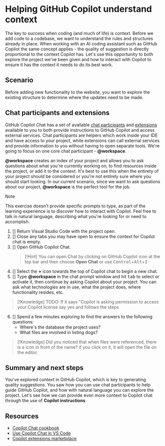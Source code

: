 # Helping GitHub Copilot understand context

The key to success when coding (and much of life) is context. Before we add code to a codebase, we want to understand the rules and structures already in place. When working with an AI coding assistant such as GitHub Copilot the same concept applies - the quality of suggestion is directly proportional to the context Copilot has. Let's use this opportunity to both explore the project we've been given and how to interact with Copilot to ensure it has the context it needs to do its best work.

## Scenario

Before adding new functionality to the website, you want to explore the existing structure to determine where the updates need to be made.

## Chat participants and extensions

GitHub Copilot Chat has a set of available [chat participants][chat-participants] and [extensions][copilot-extensions] available to you to both provide instructions to GitHub Copilot and access external services. Chat participants are helpers which work inside your IDE and have access to your project, while extensions can call external services and provide information to you without having to open separate tools. We're going to focus on one core chat participant - **@workspace**.

**@workspace** creates an index of your project and allows you to ask questions about what you're currently working on, to find resources inside the project, or add it to the context. It's best to use this when the entirety of your project should be considered or you're not entirely sure where you should start looking. In our current scenario, since we want to ask questions about our project, **@workspace** is the perfect tool for the job.

> [!NOTE]
> This exercise doesn't provide specific prompts to type, as part of the learning experience is to discover how to interact with Copilot. Feel free to talk in natural language, describing what you're looking for or need to accomplish.

1. []  Return Visual Studio Code with the project open.
2. []  Close any tabs you may have open to ensure the context for Copilot chat is empty.
3. []  Open GitHub Copilot Chat.
   > [!Hint] You can open Chat by clicking on GitHub Copilot icon at the top bar and then choose **Open Chat** or use <kbd>Control</kbd>+<kbd>Alt</kbd>+<kbd>I</kbd>
4. []  Select the **+** icon towards the top of Copilot chat to begin a new chat.
5. []  Type **@workspace** in the chat prompt window and hit <kbd>tab</kbd> to select or activate it, then continue by asking Copilot about your project. You can ask what technologies are in use, what the project does, where functionality resides, etc.
  > [!Knowledge] TODO: If it says "Copilot is asking permission to access your Copilot license say yes and follows the steps
6. []  Spend a few minutes exploring to find the answers to the following questions:
    - Where's the database the project uses?
    - What files are involved in listing dogs?

> [!Knowledge] Did you noticed that when files were referenced, there is a icon in front of the name? if you click on it, it will open the file on the editor.

## Summary and next steps

You've explored context in GitHub Copilot, which is key to generating quality suggestions. You saw how you can use chat participants to help guide GitHub Copilot, and how with natural language you can explore the project. Let's see how we can provide even more context to Copilot chat through the use of **Copilot instructions**.

## Resources

- [Copilot Chat cookbook][copilot-cookbook]
- [Use Copilot Chat in VS Code][copilot-chat-vscode]
- [Copilot extensions marketplace][copilot-marketplace]

[chat-participants]: https://code.visualstudio.com/docs/copilot/copilot-chat#_chat-participants
[copilot-chat-vscode]: https://code.visualstudio.com/docs/copilot/copilot-chat
[copilot-cookbook]: https://docs.github.com/en/copilot/copilot-chat-cookbook
[copilot-extensions]: https://docs.github.com/en/copilot/using-github-copilot/using-extensions-to-integrate-external-tools-with-copilot-chat
[copilot-marketplace]: https://github.com/marketplace?type=apps&copilot_app=true
